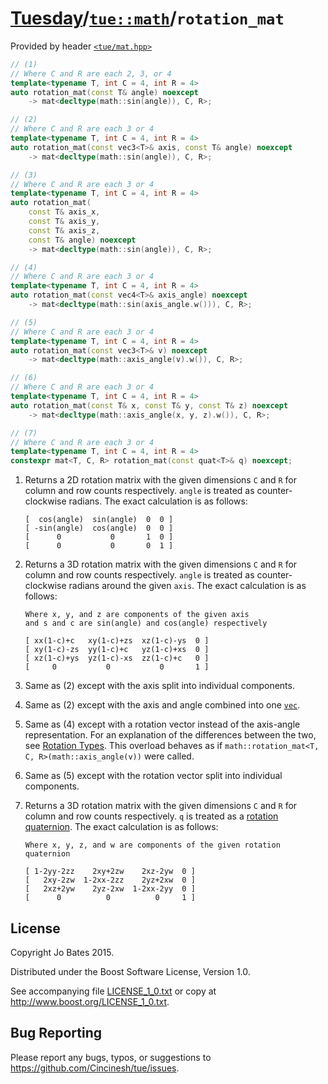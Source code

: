 [Tuesday](../../../README.md)/[`tue::math`](../../namespaces/tue/math.md)/`rotation_mat`
========================================================================================
Provided by header [`<tue/mat.hpp>`](../../headers/mat.md)

```c++
// (1)
// Where C and R are each 2, 3, or 4
template<typename T, int C = 4, int R = 4>
auto rotation_mat(const T& angle) noexcept
    -> mat<decltype(math::sin(angle)), C, R>;

// (2)
// Where C and R are each 3 or 4
template<typename T, int C = 4, int R = 4>
auto rotation_mat(const vec3<T>& axis, const T& angle) noexcept
    -> mat<decltype(math::sin(angle)), C, R>;

// (3)
// Where C and R are each 3 or 4
template<typename T, int C = 4, int R = 4>
auto rotation_mat(
    const T& axis_x,
    const T& axis_y,
    const T& axis_z,
    const T& angle) noexcept
    -> mat<decltype(math::sin(angle)), C, R>;

// (4)
// Where C and R are each 3 or 4
template<typename T, int C = 4, int R = 4>
auto rotation_mat(const vec4<T>& axis_angle) noexcept
    -> mat<decltype(math::sin(axis_angle.w())), C, R>;

// (5)
// Where C and R are each 3 or 4
template<typename T, int C = 4, int R = 4>
auto rotation_mat(const vec3<T>& v) noexcept
    -> mat<decltype(math::axis_angle(v).w()), C, R>;

// (6)
// Where C and R are each 3 or 4
template<typename T, int C = 4, int R = 4>
auto rotation_mat(const T& x, const T& y, const T& z) noexcept
    -> mat<decltype(math::axis_angle(x, y, z).w()), C, R>;

// (7)
// Where C and R are each 3 or 4
template<typename T, int C = 4, int R = 4>
constexpr mat<T, C, R> rotation_mat(const quat<T>& q) noexcept;
```

1. Returns a 2D rotation matrix with the given dimensions `C` and `R` for column
   and row counts respectively. `angle` is treated as counter-clockwise radians.
   The exact calculation is as follows:
   ```
   [  cos(angle)  sin(angle)  0  0 ]
   [ -sin(angle)  cos(angle)  0  0 ]
   [      0           0       1  0 ]
   [      0           0       0  1 ]
   ```

2. Returns a 3D rotation matrix with the given dimensions `C` and `R` for column
   and row counts respectively. `angle` is treated as counter-clockwise radians
   around the given `axis`. The exact calculation is as follows:
   ```
   Where x, y, and z are components of the given axis
   and s and c are sin(angle) and cos(angle) respectively

   [ xx(1-c)+c   xy(1-c)+zs  xz(1-c)-ys  0 ]
   [ xy(1-c)-zs  yy(1-c)+c   yz(1-c)+xs  0 ]
   [ xz(1-c)+ys  yz(1-c)-xs  zz(1-c)+c   0 ]
   [     0           0           0       1 ]
   ```

3. Same as (2) except with the axis split into individual components.

4. Same as (2) except with the axis and angle combined into one
   [`vec`](../../headers/vec.md).

5. Same as (4) except with a rotation vector instead of the axis-angle
   representation. For an explanation of the differences between the two, see
   [Rotation Types](../../other/rotation_types.md). This overload behaves as if
   `math::rotation_mat<T, C, R>(math::axis_angle(v))` were called.

6. Same as (5) except with the rotation vector split into individual components.

7. Returns a 3D rotation matrix with the given dimensions `C` and `R` for column
   and row counts respectively. `q` is treated as a
   [rotation quaternion](../../other/rotation_types.md). The exact calculation
   is as follows:
   ```
   Where x, y, z, and w are components of the given rotation quaternion

   [ 1-2yy-2zz    2xy+2zw    2xz-2yw  0 ]
   [   2xy-2zw  1-2xx-2zz    2yz+2xw  0 ]
   [   2xz+2yw    2yz-2xw  1-2xx-2yy  0 ]
   [      0          0          0     1 ]
   ```

License
-------
Copyright Jo Bates 2015.

Distributed under the Boost Software License, Version 1.0.

See accompanying file [LICENSE_1_0.txt](../../../LICENSE_1_0.txt) or copy at
http://www.boost.org/LICENSE_1_0.txt.

Bug Reporting
-------------
Please report any bugs, typos, or suggestions to
https://github.com/Cincinesh/tue/issues.
